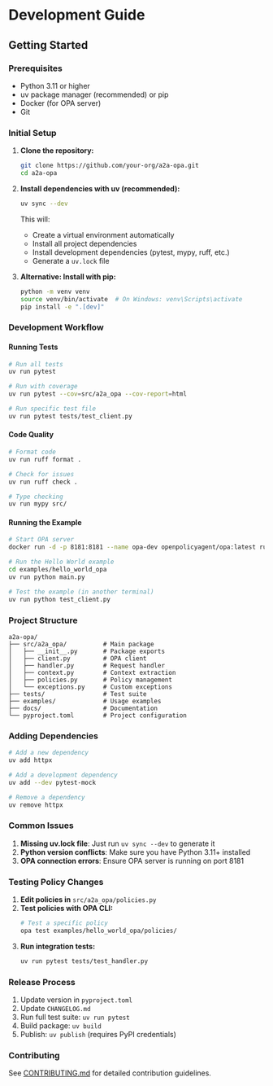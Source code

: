 # Development Guide

## Getting Started

### Prerequisites
- Python 3.11 or higher
- uv package manager (recommended) or pip
- Docker (for OPA server)
- Git

### Initial Setup

1. **Clone the repository:**
   ```bash
   git clone https://github.com/your-org/a2a-opa.git
   cd a2a-opa
   ```

2. **Install dependencies with uv (recommended):**
   ```bash
   uv sync --dev
   ```
   
   This will:
   - Create a virtual environment automatically
   - Install all project dependencies
   - Install development dependencies (pytest, mypy, ruff, etc.)
   - Generate a `uv.lock` file

3. **Alternative: Install with pip:**
   ```bash
   python -m venv venv
   source venv/bin/activate  # On Windows: venv\Scripts\activate
   pip install -e ".[dev]"
   ```

### Development Workflow

#### Running Tests
```bash
# Run all tests
uv run pytest

# Run with coverage
uv run pytest --cov=src/a2a_opa --cov-report=html

# Run specific test file
uv run pytest tests/test_client.py
```

#### Code Quality
```bash
# Format code
uv run ruff format .

# Check for issues
uv run ruff check .

# Type checking
uv run mypy src/
```

#### Running the Example
```bash
# Start OPA server
docker run -d -p 8181:8181 --name opa-dev openpolicyagent/opa:latest run --server --addr=0.0.0.0:8181

# Run the Hello World example
cd examples/hello_world_opa
uv run python main.py

# Test the example (in another terminal)
uv run python test_client.py
```

### Project Structure

```
a2a-opa/
├── src/a2a_opa/          # Main package
│   ├── __init__.py       # Package exports
│   ├── client.py         # OPA client
│   ├── handler.py        # Request handler
│   ├── context.py        # Context extraction
│   ├── policies.py       # Policy management
│   └── exceptions.py     # Custom exceptions
├── tests/                # Test suite
├── examples/             # Usage examples
├── docs/                 # Documentation
└── pyproject.toml        # Project configuration
```

### Adding Dependencies

```bash
# Add a new dependency
uv add httpx

# Add a development dependency
uv add --dev pytest-mock

# Remove a dependency
uv remove httpx
```

### Common Issues

1. **Missing uv.lock file**: Just run `uv sync --dev` to generate it
2. **Python version conflicts**: Make sure you have Python 3.11+ installed
3. **OPA connection errors**: Ensure OPA server is running on port 8181

### Testing Policy Changes

1. **Edit policies in** `src/a2a_opa/policies.py`
2. **Test policies with OPA CLI:**
   ```bash
   # Test a specific policy
   opa test examples/hello_world_opa/policies/
   ```
3. **Run integration tests:**
   ```bash
   uv run pytest tests/test_handler.py
   ```

### Release Process

1. Update version in `pyproject.toml`
2. Update `CHANGELOG.md`
3. Run full test suite: `uv run pytest`
4. Build package: `uv build`
5. Publish: `uv publish` (requires PyPI credentials)

### Contributing

See [CONTRIBUTING.md](CONTRIBUTING.md) for detailed contribution guidelines.